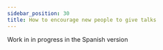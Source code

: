 ```yaml
---
sidebar_position: 30
title: How to encourage new people to give talks
---
```


Work in in progress in the Spanish version